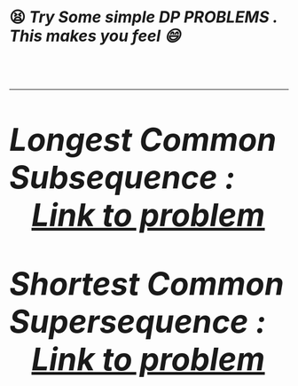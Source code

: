 <h1><strong> 😫 <i> Try Some simple DP PROBLEMS . This makes you feel 😄  <i> <strong> <h1>
<hr>
<p>
    <dt>Longest Common Subsequence : </dt> <dd> <a href="https://leetcode.com/problems/longest-common-subsequence/">Link to problem</a> </dd>
</p>
<p>
    <dt>Shortest Common Supersequence : </dt> <dd> <a href="https://leetcode.com/problems/shortest-common-supersequence/">Link to problem</a> </dd>
</p>
